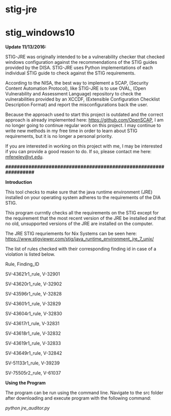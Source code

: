 # stig-jre
# stig_windows10

<b>Update 11/13/2016:</b>

STIG-JRE was originally intended to be a vulnerability checker that checked windows configuration against the recommendations of the STIG guides provided by the DISA. STIG-JRE uses Python implementations of each individual STIG guide to check against the STIG requirements.

According to the NISA, the best way to implement a SCAP, (Security Content Automation Protocol), like STIG-JRE is to use OVAL, (Open Vulnerability and Assessment Language) repository to check the vulnerabilities provided by an XCCDF, (Extensible Configuration Checklist Description Format) and report the misconfigurations back the user.

Because the approach used to start this project is outdated and the correct approach is already implemented here: https://github.com/OpenSCAP, I am no longer going to continue regular work on this project. I may continue to write new methods in my free time in order to learn about STIG requirements, but it is no longer a personal priority.

If you are interested in working on this project with me, I may be interested if you can provide a good reason to do. If so, please contact me here: mfeneley@vt.edu.


<b>#################################################################</b>

<b>Introduction</b>

This tool checks to make sure that the java runtime environment (JRE) installed on your operating system
adheres to the requirements of the DIA STIG.

This program currntly checks all the requirements on the STIG except for the requirement that the most
recent version of the JRE be installed and that no old, unsupported versions of the JRE are installed on the computer.

The JRE STIG requriements for Nix Systems can be seen here:
https://www.stigviewer.com/stig/java_runtime_environment_jre_7_unix/

The list of rules checked with their corresponding finding id in case of a violation is listed below.

Rule, Finding_ID

SV-43621r1_rule, V-32901

SV-43620r1_rule, V-32902

SV-43596r1_rule, V-32828  

SV-43601r1_rule, V-32829

SV-43604r1_rule, V-32830

SV-43617r1_rule, V-32831

SV-43618r1_rule, V-32832

SV-43619r1_rule, V-32833

SV-43649r1_rule, V-32842

SV-51133r1_rule, V-39239

SV-75505r2_rule, V-61037

<b>Using the Program</b>

The program can be run using the command line. Navigate to the src folder after downloading and execute program with the following command:

<i>python jre_auditor.py</i>
